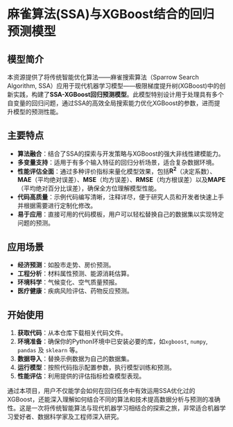 # 麻雀算法(SSA)与XGBoost结合的回归预测模型

## 模型简介

本资源提供了将传统智能优化算法——麻雀搜索算法（Sparrow Search Algorithm, SSA）应用于现代机器学习模型——极限梯度提升树(XGBoost)中的创新实践，构建了**SSA-XGBoost回归预测模型**。此模型特别设计用于处理具有多个自变量的回归问题，通过SSA的高效全局搜索能力优化XGBoost的参数，进而提升模型的预测性能。

## 主要特点

- **算法融合**：结合了SSA的探索与开发策略与XGBoost的强大非线性建模能力。
- **多变量支持**：适用于有多个输入特征的回归分析场景，适合复杂数据环境。
- **性能评估全面**：通过多种评价指标来量化模型效果，包括**R<sup>2</sup>**（决定系数）、**MAE**（平均绝对误差）、**MSE**（均方误差）、**RMSE**（均方根误差）以及**MAPE**（平均绝对百分比误差），确保全方位理解模型性能。
- **代码高质量**：示例代码编写清晰，注释详尽，便于研究人员和开发者快速上手并根据需要进行定制化修改。
- **易于应用**：直接可用的代码模板，用户可以轻松替换自己的数据集以实现特定问题的预测。

## 应用场景

- **经济预测**：如股市走势、房价预测。
- **工程分析**：材料属性预测、能源消耗估算。
- **环境科学**：气候变化、空气质量预报。
- **医疗健康**：疾病风险评估、药物反应预测。

## 开始使用

1. **获取代码**：从本仓库下载相关代码文件。
2. **环境准备**：确保你的Python环境中已安装必要的库，如`xgboost`, `numpy`, `pandas` 及 `sklearn` 等。
3. **数据导入**：替换示例数据为自己的数据集。
4. **运行模型**：按照代码指示配置参数，执行模型训练和预测。
5. **性能评估**：利用提供的评估指标检查模型表现。

通过本项目，用户不仅能学会如何在回归任务中有效运用SSA优化过的XGBoost，还能深入理解如何结合不同的算法和技术提高数据分析与预测的准确性。这是一次将传统智能算法与现代机器学习相结合的探索之旅，非常适合机器学习爱好者、数据科学家及工程师深入研究。
